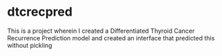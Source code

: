 # dtcrecpred
This is a project wherein I created a Differentiated Thyroid Cancer Recurrence Prediction model and created an interface that predicted this without pickling
